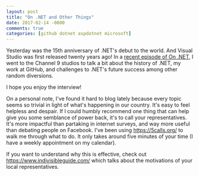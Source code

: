```yaml
---
layout: post
title: "On .NET and Other Things"
date: 2017-02-14 -0800
comments: true
categories: [github dotnet aspdotnet microsoft]
---
```


Yesterday was the 15th anniversary of .NET's debut to the world. And Visual Studio was first released twenty years ago! In a [recent episode of On .NET](https://blogs.msdn.microsoft.com/dotnet/2017/02/14/the-week-in-net-on-net-with-phil-haack-readline/), I went to the Channel 9 studios to talk a bit about the history of .NET, my work at GitHub, and challenges to .NET's future success among other random diversions.

I hope you enjoy the interview!

On a personal note, I've found it hard to blog lately because every topic seems so trivial in light of what's happening in our country. It's easy to feel helpless and despair. If I could humbly recommend one thing that can help give you some semblance of power back, it's to call your representatives. It's more impactful than partaking in internet surveys, and way more useful than debating people on Facebook. I've been using https://5calls.org/ to walk me through what to do. It only takes around five minutes of your time (I have a weekly appointment on my calendar).

If you want to understand why this is effective, check out https://www.indivisibleguide.com/ which talks about the motivations of your local representatives.

